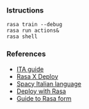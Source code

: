 
### Istructions

```console
rasa train --debug
rasa run actions&
rasa shell
```


### References 

* [ITA guide](https://www.qi-lab.it/2019/10/12/sviluppo-un-chatbot-framework-rasa/)
* [Rasa X Deploy](https://medium.com/swlh/build-your-first-a-i-chatbot-in-30-minutes-step-by-step-guide-to-rasa-x-installation-in-windows-10-e94174703472)
* [Spacy Italian language](https://spacy.io/models/it#it_core_news_md)
* [Deploy with Rasa](https://medium.com/front-end-weekly/how-to-build-awesome-rasa-chatbot-for-a-web-ce4a9acafd3b)
* [Guide to Rasa form](https://blog.rasa.com/how-to-build-your-first-rasa-form/)